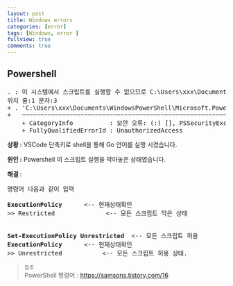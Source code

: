 ```yaml
---
layout: post
title: Windows errors
categories: [error]
tags: [Windows, error ]
fullview: true
comments: true
---
```



## Powershell
<pre>
. : 이 시스템에서 스크립트를 실행할 수 없으므로 C:\Users\xxx\Documents\WindowsPowerShell\Microsoft.PowerShell_profile.ps1 파일을 로드할 수 없습니다. 자세한 내용은 about_Execution_Policies(https://go.microsoft.com/fwlink/?L inkID=135170)를 참조하십시오.
위치 줄:1 문자:3
+ . 'C:\Users\xxx\Documents\WindowsPowerShell\Microsoft.PowerShell_pr ...
+   ~~~~~~~~~~~~~~~~~~~~~~~~~~~~~~~~~~~~~~~~~~~~~~~~~~~~~~~~~~~~~~~~~~~
    + CategoryInfo          : 보안 오류: (:) [], PSSecurityException
    + FullyQualifiedErrorId : UnauthorizedAccess
</pre>

**상황 :** VSCode 단축키로 shell을 통해 Go 언어를 실행 시켰습니다.

**원인 :** Powershell 이 스크립트 실행을 막아놓은 상태였습니다.

**해결 :**
<pre>
명령어 다음과 같이 입력

<b>ExecutionPolicy</b>      <-- 현재상태확인
>> Restricted              <-- 모든 스크립트 막은 상태

 
<b>Set-ExecutionPolicy Unrestricted</b>  <-- 모든 스크립트 허용
<b>ExecutionPolicy</b>      <-- 현재상태확인
>> Unrestricted           <-- 모든 스크립트 허용 상태.
</pre>

>`참조`<br>
> PowerShell 명령어 : https://samsons.tistory.com/16










